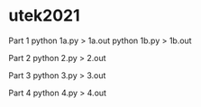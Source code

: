 # utek2021

Part 1
python 1a.py > 1a.out
python 1b.py > 1b.out

Part 2
python 2.py > 2.out

Part 3
python 3.py > 3.out

Part 4
python 4.py > 4.out
